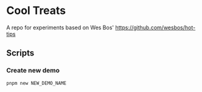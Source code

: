 # Cool Treats

A repo for experiments based on Wes Bos' https://github.com/wesbos/hot-tips

## Scripts

### Create new demo

`pnpm new NEW_DEMO_NAME`
